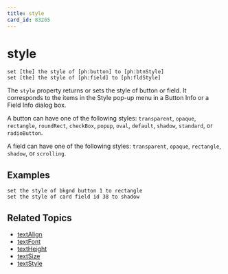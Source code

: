 ```yaml
---
title: style
card_id: 83265
---
```


# style

```
set [the] the style of [ph:button] to [ph:btnStyle]
set [the] the style of [ph:field] to [ph:fldStyle]
```

The `style` property returns or sets the style of button or field. It corresponds to the items in the Style pop-up menu in a Button Info or a Field Info dialog box.

A button can have one of the following styles: `transparent`, `opaque`, `rectangle`, `roundRect`, `checkBox`, `popup`, `oval`, `default`, `shadow`, `standard`, or `radioButton`.

A field can have one of the following styles: `transparent`, `opaque`, `rectangle`, `shadow`, or `scrolling`.

## Examples

```
set the style of bkgnd button 1 to rectangle
set the style of card field id 38 to shadow
```

## Related Topics

* [textAlign](/HyperTalkReference/properties/textAlign)
* [textFont](/HyperTalkReference/properties/textFont)
* [textHeight](/HyperTalkReference/properties/textHeight)
* [textSize](/HyperTalkReference/properties/textSize)
* [textStyle](/HyperTalkReference/properties/textStyle)
